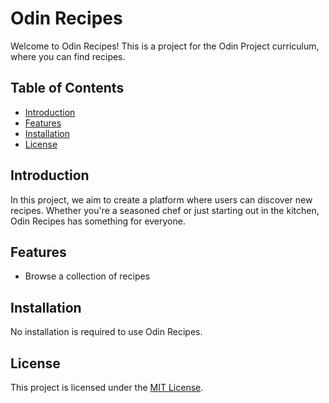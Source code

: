 # Odin Recipes

Welcome to Odin Recipes! This is a project for the Odin Project curriculum, where you can find recipes.

## Table of Contents

- [Introduction](#introduction)
- [Features](#features)
- [Installation](#installation)
- [License](#license)

## Introduction

In this project, we aim to create a platform where users can discover new recipes. Whether you're a seasoned chef or just starting out in the kitchen, Odin Recipes has something for everyone.

## Features

- Browse a collection of recipes

## Installation

No installation is required to use Odin Recipes.

## License

This project is licensed under the [MIT License](https://opensource.org/license/mit/).
